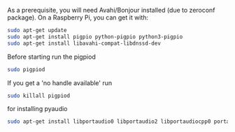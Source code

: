 As a prerequisite, you will need Avahi/Bonjour installed (due to zeroconf package). On a Raspberry Pi, you can get it with:

```bash
sudo apt-get update    
sudo apt-get install pigpio python-pigpio python3-pigpio
sudo apt-get install libavahi-compat-libdnssd-dev

```


Before starting run the pigpiod
```bash
sudo pigpiod
```

If you get a 'no handle available' run
```bash
sudo killall pigpiod
```


for installing pyaudio
```bash
sudo apt-get install libportaudio0 libportaudio2 libportaudiocpp0 portaudio19-dev
```